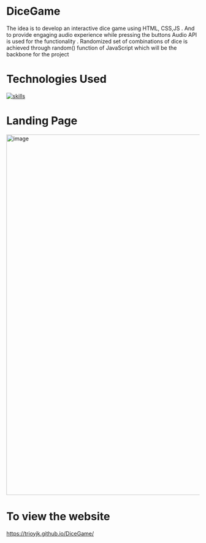 # DiceGame
The idea is to develop an interactive dice game using HTML, CSS,JS . And to provide engaging audio experience while pressing the buttons Audio API is used for the functionality .  Randomized set of combinations of dice is achieved through random() function of JavaScript which will be the backbone for the project

# Technologies Used

[![skills](https://skillicons.dev/icons?i=html,css,js&perline=5)](https://skillicons.dev)

# Landing Page

<img width="941" alt="image" src="https://github.com/TRIOYJK/DiceGame/assets/82363361/a4f1b54a-2515-4780-a8ad-caac68386700">

# To view the website

https://trioyjk.github.io/DiceGame/
